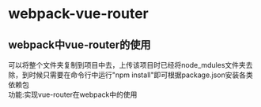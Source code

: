 # webpack-vue-router
## webpack中vue-router的使用
可以将整个文件夹复制到项目中去，上传该项目时已经将node_mdules文件夹去除，到时候只需要在命令行中运行"npm install"即可根据package.json安装各类依赖包<br/>
功能:实现vue-router在webpack中的使用
